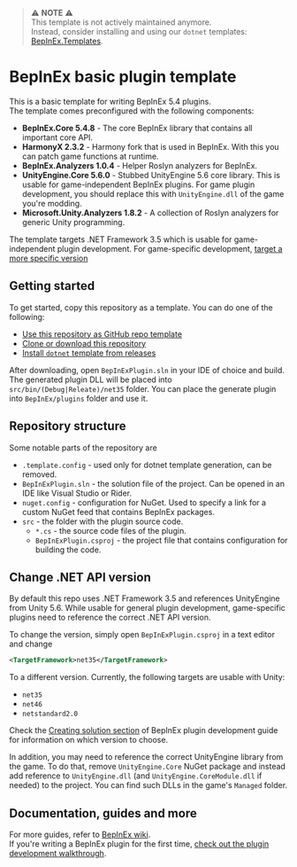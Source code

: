 > ⚠ **NOTE** ⚠  
> This template is not actively maintained anymore.  
> Instead, consider installing and using our `dotnet` templates: [BepInEx.Templates](https://github.com/BepInEx/BepInEx.Templates).

# BepInEx basic plugin template

This is a basic template for writing BepInEx 5.4 plugins.  
The template comes preconfigured with the following components:

* **BepInEx.Core 5.4.8** - The core BepInEx library that contains all important core API.
* **HarmonyX 2.3.2** - Harmony fork that is used in BepInEx. With this you can patch game functions at runtime.
* **BepInEx.Analyzers 1.0.4** - Helper Roslyn analyzers for BepInEx.
* **UnityEngine.Core 5.6.0** - Stubbed UnityEngine 5.6 core library. This is usable for game-independent BepInEx plugins. For game plugin development, you should replace this with `UnityEngine.dll` of the game you're modding.
* **Microsoft.Unity.Analyzers 1.8.2** - A collection of Roslyn analyzers for generic Unity programming.

The template targets .NET Framework 3.5 which is usable for game-independent plugin development. For game-specific development, [target a more specific version](#change-net-api-version)

## Getting started

To get started, copy this repository as a template. You can do one of the following:

* [Use this repository as GitHub repo template](https://docs.github.com/en/free-pro-team@latest/github/creating-cloning-and-archiving-repositories/creating-a-repository-from-a-template)
* [Clone or download this repository](https://docs.github.com/en/free-pro-team@latest/github/creating-cloning-and-archiving-repositories/cloning-a-repository)
* [Install `dotnet` template from releases](https://github.com/BepInEx/BepInEx.PluginTemplate/releases)

After downloading, open `BepInExPlugin.sln` in your IDE of choice and build.
The generated plugin DLL will be placed into `src/bin/(Debug|Releate)/net35` folder. 
You can place the generate plugin into `BepInEx/plugins` folder and use it.

## Repository structure

Some notable parts of the repository are

* `.template.config` - used only for dotnet template generation, can be removed.
* `BepInExPlugin.sln` - the solution file of the project. Can be opened in an IDE like Visual Studio or Rider.
* `nuget.config` - configuration for NuGet. Used to specify a link for a custom NuGet feed that contains BepInEx packages.
* `src` - the folder with the plugin source code.
    * `*.cs` - the source code files of the plugin.
	* `BepInExPlugin.csproj` - the project file that contains configuration for building the code.

## Change .NET API version

By default this repo uses .NET Framework 3.5 and references UnityEngine from Unity 5.6. While usable for general plugin development, game-specific plugins need to reference the correct .NET API version.

To change the version, simply open `BepInExPlugin.csproj` in a text editor and change

```xml
<TargetFramework>net35</TargetFramework>
```

To a different version. Currently, the following targets are usable with Unity:

* `net35`
* `net46`
* `netstandard2.0`

Check the [Creating solution section](https://bepinex.github.io/bepinex_docs/master/articles/dev_guide/plugin_tutorial/1_setup.html#creating-a-solution) of BepInEx plugin development guide for information on which version to choose.

In addition, you may need to reference the correct UnityEngine library from the game. To do that, remove `UnityEngine.Core` NuGet package and instead add reference to `UnityEngine.dll` (and `UnityEngine.CoreModule.dll` if needed) to the project. You can find such DLLs in the game's `Managed` folder.

## Documentation, guides and more

For more guides, refer to [BepInEx wiki](https://bepinex.github.io/bepinex_docs/master/articles/index.html).  
If you're writing a BepInEx plugin for the first time, [check out the plugin development walkthrough](https://bepinex.github.io/bepinex_docs/master/articles/dev_guide/plugin_tutorial/index.html).
